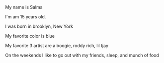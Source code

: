 My name is Salma

I'm am 15 years old.

I was born in brooklyn, New York

My favorite color is blue

My favorite 3 artist are a boogie, roddy rich, lil tjay

On the weekends I like to go out with my friends, sleep, and munch of food

